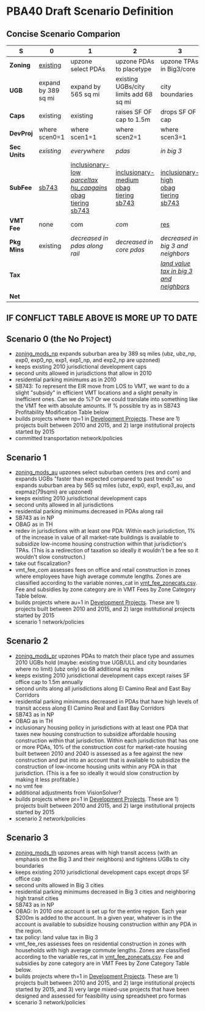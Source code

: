 # PBA40 Draft Scenario Definition

## Concise Scenario Comparion

   S    |             0             |             1             |             2             |            3
------- | ------------------------- | ------------------------- | ------------------------- | -------------------------          
**Zoning** | [existing](https://github.com/MetropolitanTransportationCommission/bayarea_urbansim/blob/master/data/zoning_mods_0.csv) | upzone select PDAs        | upzone PDAs to placetype  | upzone TPAs in Big3/core
**UGB** | expand by 389 sq mi | expand by 565 sq mi | existing UGBs/city limits add 68 sq mi | city boundaries 
**Caps** | existing | existing | raises SF OF cap to 1.5m | drops SF OF cap 
**DevProj** | where scen0=1 | where scen1=1 | where scen2=1 | where scen3=1                         
**Sec Units** | *existing* | *everywhere* | *pdas* | *in big 3*
**SubFee** | [sb743](accounts_pba40.md#sb743) | [inclusionary-low](accounts_pba40.md#inclusionary-zoning-low) <br> [*parceltax*](accounts_pba40.md#parcel-tax) <br> [*hu_capgains*](accounts_pba40.md#housing-capital-gains-tax) <br> [obag](accounts_pba40.md#obag) <br> [tiering](accounts_pba40.md#ceqa-tiering) <br> [sb743](accounts_pba40.md#sb743) | [inclusionary-medium](accounts_pba40.md#inclusionary-zoning-medium) <br> [obag](accounts_pba40.md#obag) <br>  [tiering](accounts_pba40.md#ceqa-tiering) <br> [sb743](accounts_pba40.md#sb743) | [inclusionary-high](accounts_pba40.md#inclusionary-zoning-high) <br> [obag](accounts_pba40.md#obag) <br> [tiering](accounts_pba40.md#ceqa-tiering) <br> [sb743](accounts_pba40.md#sb743) 
**VMT Fee** | none | com | *com* | [res](accounts_pba40.md#vmt-fees)
**Pkg Mins** | existing | *decreased in pdas along rail* | *decreased in core pdas* | *decreased in big 3 and neighbors*
**Tax** |  |  | | [*land value tax in big 3 and neighbors*](accounts_pba40.md#land-value-tax)                         
**Net** |                           |                           |                           |                         
                         
                         

## IF CONFLICT TABLE ABOVE IS MORE UP TO DATE

## Scenario 0 (the No Project)

* [zoning_mods_np](https://github.com/MetropolitanTransportationCommission/bayarea_urbansim/blob/master/data/zoning_mods_np.csv) expands suburban area by 389 sq miles (ubz, ubz_np, exp0, exp0_np, exp1, exp1_np, and exp2_np are upzoned)
* keeps existing 2010 jurisdictional development caps
* second units allowed in jurisdictions that allow in 2010
* residential parking minimums as in 2010
* SB743: To represent the EIR move from LOS to VMT, we want to do a slight "subsidy" in efficient VMT locations and a slight penalty in inefficient ones. Can we do %? Or we could translate into something like the VMT fee with absolute amounts. If % possible try as in SB743 Profitability Modification Table below
* builds projects where np=1 in [Development Projects](https://github.com/MetropolitanTransportationCommission/bayarea_urbansim/blob/master/data/development_projects.csv). These are 1) projects built between 2010 and 2015, and 2) large institutional projects started by 2015
* committed transportation network/policies

## Scenario 1

* [zoning_mods_au](https://github.com/MetropolitanTransportationCommission/bayarea_urbansim/blob/master/data/zoning_mods_au.csv) upzones select suburban centers (res and com) and expands UGBs "faster than expected compared to past trends" so expands suburban area by 565 sq miles  (ubz, exp0, exp1, exp3_au, and expmaz(79sqmi) are upzoned)
* keeps existing 2010 jurisdictional development caps
* second units allowed in all jurisdictions
* residential parking minimums decreased in PDAs along rail
* SB743 as in NP
* OBAG as in TH
* redev in jurisdictions with at least one PDA: Within each jurisdiction, 1% of the increase in value of all market-rate buildings is available to subsidize low-income housing construction within that jurisdiction's TPAs. (This is a redirection of taxation so ideally it wouldn't be a fee so it wouldn't slow constructon.)
* take out fiscalization?
* vmt_fee_com assesses fees on office and retail construction in zones where employees have high average commute lengths. Zones are classified according to the variable nonres_cat in [vmt_fee_zonecats.csv](https://github.com/MetropolitanTransportationCommission/bayarea_urbansim/blob/master/data/vmt_fee_zonecats.csv). Fee and subsidies by zone category are in VMT Fees by Zone Category Table below.
* builds projects where au=1 in [Development Projects](https://github.com/MetropolitanTransportationCommission/bayarea_urbansim/blob/master/data/development_projects.csv). These are 1) projects built between 2010 and 2015, and 2) large institutional projects started by 2015
* scenario 1 network/policies


## Scenario 2

* [zoning_mods_pr](https://github.com/MetropolitanTransportationCommission/bayarea_urbansim/blob/master/data/zoning_mods_pr.csv) upzones PDAs to match their place type and assumes 2010 UGBs hold (maybe: existing true UGB/ULL and city boundaries where no limit) (ubz only) so 68 additional sq miles
* keeps existing 2010 jurisdictional development caps except raises SF office cap to 1.5m annually
* second units along all jurisdictions along El Camino Real and East Bay Corridors
* residential parking minimums decreased in PDAs that have high levels of transit access along El Camino Real and East Bay Corridors
* SB743 as in NP
* OBAG as in TH
* inclusionary housing policy in jurisdictions with at least one PDA that taxes new housing construction to subsidize affordable housing construction within that jurisdiction. Within each jurisdiction that has one or more PDAs, 10% of the construction cost for market-rate housing built between 2010 and 2040 is assessed as a fee against the new construction and put into an account that is available to subsidize the construction of low-income housing units within any PDA in that jurisdiction. (This is a fee so ideally it would slow construction by making it less profitable.)
* no vmt fee
* additional adjustments from VisionSolver?
* builds projects where pr=1 in [Development Projects](https://github.com/MetropolitanTransportationCommission/bayarea_urbansim/blob/master/data/development_projects.csv). These are 1) projects built between 2010 and 2015, and 2) large institutional projects started by 2015 
* scenario 2 network/policies


## Scenario 3

* [zoning_mods_th](https://github.com/MetropolitanTransportationCommission/bayarea_urbansim/blob/master/data/zoning_mods_th.csv) upzones areas with high transit access (with an emphasis on the Big 3 and their neighbors) and tightens UGBs to city boundaries
* keeps existing 2010 jurisdictional development caps except drops SF office cap
* second units allowed in Big 3 cities
* residential parking minimums decreased in Big 3 cities and neighboring high transit cities 
* SB743 as in NP
* OBAG: In 2010 one account is set up for the entire region. Each year $200m is added to the account. In a given year, whatever is in the account is available to subsidize housing construction within any PDA in the region.
* tax policy: land value tax in Big 3
* vmt_fee_res assesses fees on residential construction in zones with households with high average commute lengths. Zones are classified according to the variable res_cat in [vmt_fee_zonecats.csv](https://github.com/MetropolitanTransportationCommission/bayarea_urbansim/blob/master/data/vmt_fee_zonecats.csv). Fee and subsidies by zone category are in VMT Fees by Zone Category Table below.
* builds projects where th=1 in [Development Projects](https://github.com/MetropolitanTransportationCommission/bayarea_urbansim/blob/master/data/development_projects.csv). These are 1) projects built between 2010 and 2015, and 2) large institutional projects started by 2015, and 3) very large mixed-use projects that have been designed and assessed for feasibility using spreadsheet pro formas 
* scenario 3 network/policies

